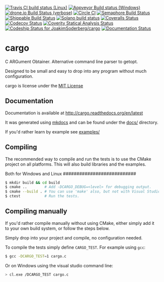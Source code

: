 [![Travis CI build status (Linux)][travis_img]][travis]
[![Appveyor Build status (Windows)][appveyor_img]][appveyor]
[![drone.io Build Status (verbose)][droneio_img]][droneio]
[![Circle CI][circleci_img]][circleci]
[![Semaphore Build Status][semaphore_img]][semaphore]
[![Shippable Build Status][shippable_img]][shippable]
[![Solano build status][solano_img]][solano]
[![Coveralls Status][coveralls_img]][coveralls]
[![Codecov Status][codecov_img]][codecov]
[![Coverity Statical Analysis Status][coverity_img]][coverity]
[![Codeship Status for JoakimSoderberg/cargo][codeship_img]][codeship]
[![Documentation Status][docs_img]][docs]

cargo
=====

C ARGument Obtainer. Alternative command line parser to getopt.

Designed to be small and easy to drop into any program without much configuration.

cargo is license under the [MIT License](http://opensource.org/licenses/mit-license.php)

Documentation
-------------

Documentation is available at http://cargo.readthedocs.org/en/latest

It was generated using [mkdocs][mkdocs] and can be found under the
[docs/](https://github.com/JoakimSoderberg/cargo/tree/master/docs) directory.

If you'd rather learn by example see
[examples/](https://github.com/JoakimSoderberg/cargo/tree/master/examples)

Compiling
---------

The recommended way to compile and run the tests is to use the CMake project on all
platforms. This will also build libraries and the examples.

Both for Windows and Linux
###########################

```bash
$ mkdir build && cd build
$ cmake ..        # Add -DCARGO_DEBUG=<level> for debugging output.
$ cmake --build . # You can use 'make' also, but not with Visual Studio.
$ ctest           # Run the tests.
```

Compiling manually
------------------

If you'd rather compile manually without using CMake, either simply add it to your
own build system, or follow the steps below.

Simply drop into your project and compile, no configuration needed.

To compile the tests simply define `CARGO_TEST`. For example using `gcc`:

```bash
$ gcc -DCARGO_TEST=1 cargo.c
```

Or on Windows using the visual studio command line:

```bash
> cl.exe /DCARGO_TEST cargo.c
```

[travis]: https://travis-ci.org/JoakimSoderberg/cargo
[travis_img]: https://travis-ci.org/JoakimSoderberg/cargo.svg
[appveyor]: https://ci.appveyor.com/project/JoakimSoderberg/cargo
[appveyor_img]: https://ci.appveyor.com/api/projects/status/hia4q08852puktpf?svg=true
[droneio]: https://drone.io/github.com/JoakimSoderberg/cargo/latest
[droneio_img]: https://drone.io/github.com/JoakimSoderberg/cargo/status.png
[circleci]: https://circleci.com/gh/JoakimSoderberg/cargo
[circleci_img]: https://circleci.com/gh/JoakimSoderberg/cargo.svg?style=svg 
[semaphore]: https://semaphoreapp.com/joakimsoderberg/cargo
[semaphore_img]: https://semaphoreapp.com/api/v1/projects/22d61980-73d0-45bc-ba6c-3ed6c1ebadf5/366031/shields_badge.svg
[shippable]: https://app.shippable.com/projects/54f8944b5ab6cc1352934eed/builds/latest
[shippable_img]: https://api.shippable.com/projects/54f8944b5ab6cc1352934eed/badge?branchName=master
[solano]: https://ci.solanolabs.com:443/JoakimSoderberg/cargo/suites/193238
[solano_img]: https://ci.solanolabs.com:443/JoakimSoderberg/cargo/badges/193238.png
[coveralls]: https://coveralls.io/r/JoakimSoderberg/cargo
[coveralls_img]: https://coveralls.io/repos/JoakimSoderberg/cargo/badge.svg
[codecov]: http://codecov.io/github/JoakimSoderberg/cargo?branch=master
[codecov_img]: http://codecov.io/github/JoakimSoderberg/cargo/coverage.svg?branch=master
[coverity]: https://scan.coverity.com/projects/3566
[coverity_img]: https://scan.coverity.com/projects/3566/badge.svg
[codeship]: https://codeship.com/projects/66740
[codeship_img]: https://codeship.com/projects/a953df40-a586-0132-a1eb-3aaa69fc7edf/status?branch=master
[docs]: http://cargo.readthedocs.org/en/latest/
[docs_img]: https://readthedocs.org/projects/cargo/badge/?version=latest
[mkdocs]: http://www.mkdocs.org/
